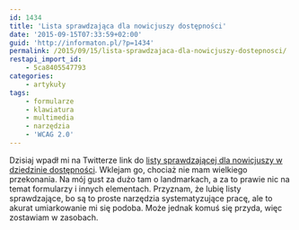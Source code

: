 ```yaml
---
id: 1434
title: 'Lista sprawdzająca dla nowicjuszy dostępności'
date: '2015-09-15T07:33:59+02:00'
guid: 'http://informaton.pl/?p=1434'
permalink: /2015/09/15/lista-sprawdzajaca-dla-nowicjuszy-dostepnosci/
restapi_import_id:
    - 5ca8405547793
categories:
    - artykuły
tags:
    - formularze
    - klawiatura
    - multimedia
    - narzędzia
    - 'WCAG 2.0'
---
```


Dzisiaj wpadł mi na Twitterze link do [listy sprawdzającej dla nowicjuszy w dziedzinie dostępności](http://a11yproject.com/checklist.html). Wklejam go, chociaż nie mam wielkiego przekonania. Na mój gust za dużo tam o landmarkach, a za to prawie nic na temat formularzy i innych elementach. Przyznam, że lubię listy sprawdzające, bo są to proste narzędzia systematyzujące pracę, ale to akurat umiarkowanie mi się podoba. Może jednak komuś się przyda, więc zostawiam w zasobach.
